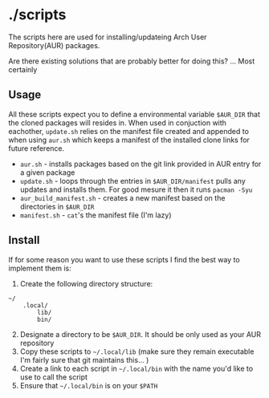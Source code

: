 # ./scripts

The scripts here are used for installing/updateing Arch User Repository(AUR) packages.

Are there existing solutions that are probably better for doing this? ... Most certainly

## Usage

All these scripts expect you to define a environmental variable `$AUR_DIR` that the cloned packages will resides in. When used in conjuction with eachother, `update.sh` relies on the manifest file created and appended to when using `aur.sh` which keeps a manifest of the installed clone links for future reference.

- `aur.sh` - installs packages based on the git link provided in AUR entry for a given package
- `update.sh` - loops through the entries in `$AUR_DIR/manifest` pulls any updates and installs them. For good mesure it then it runs `pacman -Syu`
- `aur_build_manifest.sh` - creates a new manifest based on the directories in `$AUR_DIR`
- `manifest.sh` - `cat`'s the manifest file (I'm lazy)

## Install

If for some reason you want to use these scripts I find the best way to implement them is:

1. Create the following directory structure:
```
~/
	.local/
		lib/
		bin/
```

2. Designate a directory to be `$AUR_DIR`. It should be only used as your AUR repository
3. Copy these scripts to `~/.local/lib` (make sure they remain executable I'm fairly sure that git maintains this... )
4. Create a link to each script in `~/.local/bin` with the name you'd like to use to call the script
5. Ensure that `~/.local/bin` is on your `$PATH`
